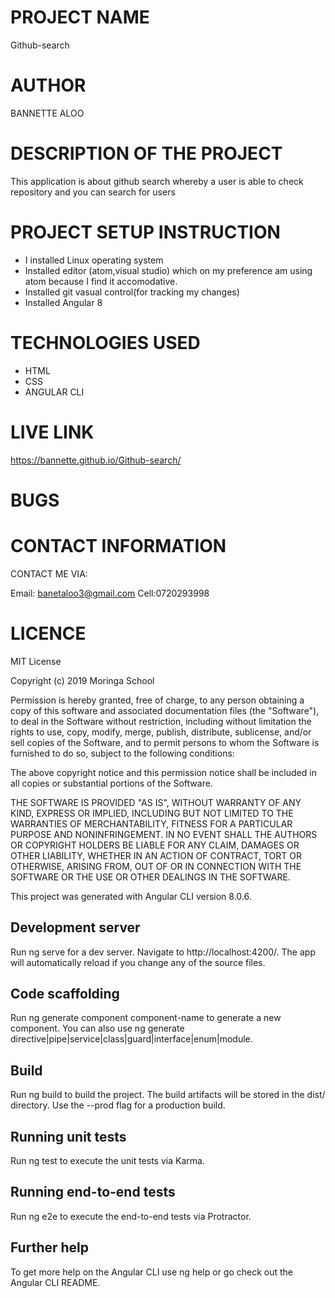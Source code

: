 # PROJECT NAME
Github-search
# AUTHOR
BANNETTE ALOO
# DESCRIPTION OF THE PROJECT
This application is about github search whereby a user is able to check repository and you can search for users

# PROJECT SETUP INSTRUCTION
* I installed Linux operating system
* Installed editor (atom,visual studio) which on my preference am using atom because I find it accomodative.
* Installed git vasual control(for tracking my changes)
* Installed Angular 8
# TECHNOLOGIES USED
* HTML
* CSS
* ANGULAR CLI
# LIVE LINK
https://bannette.github.io/Github-search/

# BUGS


# CONTACT INFORMATION
CONTACT ME VIA:

Email: banetaloo3@gmail.com
Cell:0720293998

# LICENCE
MIT License

Copyright (c) 2019 Moringa School

Permission is hereby granted, free of charge, to any person obtaining a copy of this software and associated documentation files (the "Software"), to deal in the Software without restriction, including without limitation the rights to use, copy, modify, merge, publish, distribute, sublicense, and/or sell copies of the Software, and to permit persons to whom the Software is furnished to do so, subject to the following conditions:

The above copyright notice and this permission notice shall be included in all copies or substantial portions of the Software.

THE SOFTWARE IS PROVIDED "AS IS", WITHOUT WARRANTY OF ANY KIND, EXPRESS OR IMPLIED, INCLUDING BUT NOT LIMITED TO THE WARRANTIES OF MERCHANTABILITY, FITNESS FOR A PARTICULAR PURPOSE AND NONINFRINGEMENT. IN NO EVENT SHALL THE AUTHORS OR COPYRIGHT HOLDERS BE LIABLE FOR ANY CLAIM, DAMAGES OR OTHER LIABILITY, WHETHER IN AN ACTION OF CONTRACT, TORT OR OTHERWISE, ARISING FROM, OUT OF OR IN CONNECTION WITH THE SOFTWARE OR THE USE OR OTHER DEALINGS IN THE SOFTWARE.

This project was generated with Angular CLI version 8.0.6.

## Development server
Run ng serve for a dev server. Navigate to http://localhost:4200/. The app will automatically reload if you change any of the source files.

## Code scaffolding
Run ng generate component component-name to generate a new component. You can also use ng generate directive|pipe|service|class|guard|interface|enum|module.

## Build
Run ng build to build the project. The build artifacts will be stored in the dist/ directory. Use the --prod flag for a production build.

## Running unit tests
Run ng test to execute the unit tests via Karma.

## Running end-to-end tests
Run ng e2e to execute the end-to-end tests via Protractor.

## Further help
To get more help on the Angular CLI use ng help or go check out the Angular CLI README.

